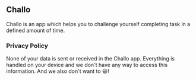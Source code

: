 
## Challo

Challo is an app which helps you to challenge yourself completing task in a defined amount of time.

### Privacy Policy

None of your data is sent or received in the Challo app. Everything is handled on your device and we don't have any way to access this information. And we also don't want to 😃!
